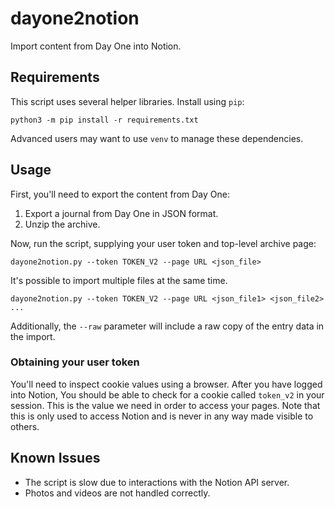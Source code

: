 # dayone2notion

Import content from Day One into Notion.

## Requirements

This script uses several helper libraries.  Install using `pip`:

```
python3 -m pip install -r requirements.txt
```

Advanced users may want to use `venv` to manage these dependencies.

## Usage

First, you'll need to export the content from Day One:

1. Export a journal from Day One in JSON format.
2. Unzip the archive.

Now, run the script, supplying your user token and top-level archive page:

```
dayone2notion.py --token TOKEN_V2 --page URL <json_file>
```

It's possible to import multiple files at the same time.

```
dayone2notion.py --token TOKEN_V2 --page URL <json_file1> <json_file2> ...
```

Additionally, the `--raw` parameter will include a raw copy of the entry data in the import.

### Obtaining your user token

You'll need to inspect cookie values using a browser.  After you have logged into Notion,
You should be able to check for a cookie called `token_v2` in your session.  This is the
value we need in order to access your pages.  Note that this is only used to access Notion
and is never in any way made visible to others.

## Known Issues

- The script is slow due to interactions with the Notion API server.
- Photos and videos are not handled correctly.

